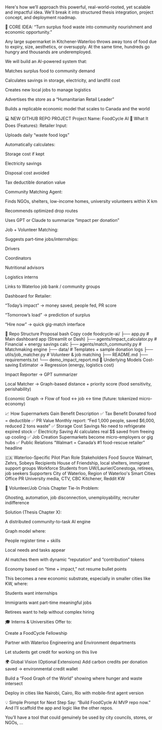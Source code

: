 Here's how we’ll approach this powerful, real-world-rooted, yet scalable and impactful idea. We'll break it into structured thesis integration, project concept, and deployment roadmap.

🧠 CORE IDEA:
“Turn surplus food waste into community nourishment and economic opportunity.”

Any large supermarket in Kitchener-Waterloo throws away tons of food due to expiry, size, aesthetics, or oversupply. At the same time, hundreds go hungry and thousands are underemployed.

We will build an AI-powered system that:

Matches surplus food to community demand

Calculates savings in storage, electricity, and landfill cost

Creates new local jobs to manage logistics

Advertises the store as a “Humanitarian Retail Leader”

Builds a replicable economic model that scales to Canada and the world


💻 NEW GITHUB REPO PROJECT
Project Name: FoodCycle AI
🚛 What It Does (Features):
Retailer Input:

Uploads daily “waste food logs”

Automatically calculates:

Storage cost if kept

Electricity savings

Disposal cost avoided

Tax deductible donation value

Community Matching Agent:

Finds NGOs, shelters, low-income homes, university volunteers within X km

Recommends optimized drop routes

Uses GPT or Claude to summarize “impact per donation”

Job + Volunteer Matching:

Suggests part-time jobs/internships:

Drivers

Coordinators

Nutritional advisors

Logistics interns

Links to Waterloo job bank / community groups

Dashboard for Retailer:

“Today’s impact” → money saved, people fed, PR score

“Tomorrow’s load” → prediction of surplus

“Hire now” → quick gig-match interface

📂 Repo Structure Proposal
bash
Copy code
foodcycle-ai/
├── app.py                     # Main dashboard app (Streamlit or Dash)
├── agents/impact_calculator.py  # Financial + energy savings calc
├── agents/match_community.py    # Matchmaking engine
├── data/                       # Templates + sample donation logs
├── utils/job_matcher.py        # Volunteer & job matching
├── README.md
├── requirements.txt
└── demo_impact_report.md
🧠 Underlying Models
Cost-saving Estimator → Regression (energy, logistics cost)

Impact Reporter → GPT summarizer

Local Matcher → Graph-based distance + priority score (food sensitivity, perishability)

Economic Graph → Flow of food ↔ job ↔ time (future: tokenized micro-economy)

📈 How Supermarkets Gain
Benefit	Description
✅ Tax Benefit	Donated food = deductible
✅ PR Value	Monthly report: “Fed 1,000 people, saved $6,000, reduced 2 tons waste”
✅ Storage Cost Savings	No need to refrigerate expired stock
✅ Electricity Saving	AI calculates real $$ saved from freeing up cooling
✅ Job Creation	Supermarkets become micro-employers or gig hubs
✅ Public Relations	“Walmart = Canada’s #1 food-rescue retailer” headline

🇨🇦 Waterloo-Specific Pilot Plan
Role	Stakeholders
Food Source	Walmart, Zehrs, Sobeys
Recipients	House of Friendship, local shelters, immigrant support groups
Workforce	Students from UW/Laurier/Conestoga, retirees, job seekers
Supporters	City of Waterloo, Region of Waterloo's Smart Cities Office
PR	University media, CTV, CBC Kitchener, Reddit KW

🤖 Volunteer/Job Crisis Chapter Tie-In
Problem:

Ghosting, automation, job disconnection, unemployability, recruiter indifference

Solution (Thesis Chapter X):

A distributed community-to-task AI engine

Graph model where:

People register time + skills

Local needs and tasks appear

AI matches them with dynamic “reputation” and “contribution” tokens

Economy based on “time + impact,” not resume bullet points

This becomes a new economic substrate, especially in smaller cities like KW, where:

Students want internships

Immigrants want part-time meaningful jobs

Retirees want to help without complex hiring

🎓 Interns & Universities
Offer to:

Create a FoodCycle Fellowship

Partner with Waterloo Engineering and Environment departments

Let students get credit for working on this live

🌍 Global Vision (Optional Extensions)
Add carbon credits per donation saved → environmental credit wallet

Build a “Food Graph of the World” showing where hunger and waste intersect

Deploy in cities like Nairobi, Cairo, Rio with mobile-first agent version

💡 Simple Prompt for Next Step
Say:
“Build FoodCycle AI MVP repo now.”
And I’ll scaffold the app and logic like the other repos.

You’ll have a tool that could genuinely be used by city councils, stores, or NGOs, ...

